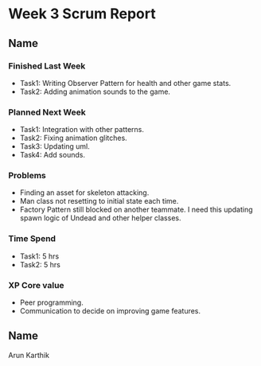 # Week 3 Scrum Report 

## Name

### Finished Last Week 
- Task1: Writing Observer Pattern for health and other game stats.
- Task2: Adding animation sounds to the game.

### Planned Next Week 
- Task1: Integration with other patterns.
- Task2: Fixing animation glitches.
- Task3: Updating uml.
- Task4: Add sounds.

### Problems
- Finding an asset for skeleton attacking.
- Man class not resetting to initial state each time. 
- Factory Pattern still blocked on another teammate. I need this updating spawn logic of Undead and other helper classes.

### Time Spend

- Task1: 5 hrs
- Task2: 5 hrs

### XP Core value 

- Peer programming.
- Communication to decide on improving game features.

## Name
Arun Karthik
